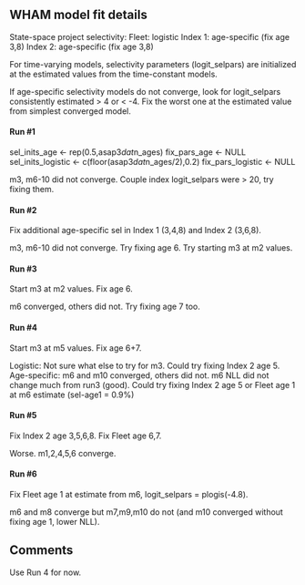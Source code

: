 ## WHAM model fit details

State-space project selectivity:
  Fleet: logistic
  Index 1: age-specific (fix age 3,8)
  Index 2: age-specific (fix age 3,8)   

For time-varying models, selectivity parameters (logit_selpars) are initialized at the estimated values from the time-constant models.

If age-specific selectivity models do not converge, look for logit_selpars consistently estimated > 4 or < -4. Fix the worst one at the estimated value from simplest converged model.

#### Run #1

sel_inits_age <- rep(0.5,asap3$dat$n_ages)
fix_pars_age <- NULL
sel_inits_logistic <- c(floor(asap3$dat$n_ages/2),0.2)
fix_pars_logistic <- NULL

m3, m6-10 did not converge. Couple index logit_selpars were > 20, try fixing them.

#### Run #2

Fix additional age-specific sel in Index 1 (3,4,8) and Index 2 (3,6,8).

m3, m6-10 did not converge. Try fixing age 6. Try starting m3 at m2 values.

#### Run #3

Start m3 at m2 values. Fix age 6.

m6 converged, others did not. Try fixing age 7 too.

#### Run #4

Start m3 at m5 values. Fix age 6+7.

Logistic: Not sure what else to try for m3. Could try fixing Index 2 age 5.
Age-specific: m6 and m10 converged, others did not. m6 NLL did not change much from run3 (good). Could try fixing Index 2 age 5 or Fleet age 1 at m6 estimate (sel-age1 = 0.9%)

#### Run #5

Fix Index 2 age 3,5,6,8. Fix Fleet age 6,7.

Worse. m1,2,4,5,6 converge.

#### Run #6

Fix Fleet age 1 at estimate from m6, logit_selpars = plogis(-4.8).

m6 and m8 converge but m7,m9,m10 do not (and m10 converged without fixing age 1, lower NLL).

## Comments

Use Run 4 for now.
